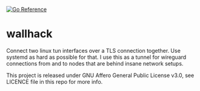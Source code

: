 [![Go Reference](https://pkg.go.dev/badge/dev.eqrx.net/wallhack.svg)](https://pkg.go.dev/dev.eqrx.net/wallhack)
# wallhack

Connect two linux tun interfaces over a TLS connection together. Use systemd as hard as possible for that. I use this
as a tunnel for wireguard connections from and to nodes that are behind insane network setups.

This project is released under GNU Affero General Public License v3.0, see LICENCE file in this repo for more info.
